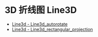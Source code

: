 # 3D 折线图 Line3D
[]()
- [Line3d - Line3d_autorotate](/pyecharts/Line3D/line3d_autorotate.md 'include :type=code')
- [Line3d - Line3d_rectangular_projection](/pyecharts/Line3D/line3d_rectangular_projection.md 'include :type=code')
